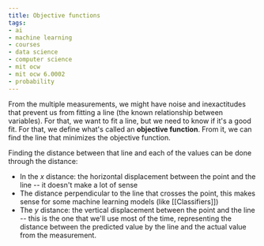 ```yaml
---
title: Objective functions
tags:
- ai
- machine learning
- courses
- data science
- computer science
- mit ocw
- mit ocw 6.0002
- probability
---
```


From the multiple measurements, we might have noise and inexactitudes that prevent us from fitting a line (the known relationship between variables). For that, we want to fit a line, but we need to know if it's a good fit. For that, we define what's called an **objective function**. From it, we can find the line that minimizes the objective function.

Finding the distance between that line and each of the values can be done through the distance:
- In the $x$ distance: the horizontal displacement between the point and the line -- it doesn't make a lot of sense
- The distance perpendicular to the line that crosses the point, this makes sense for some machine learning models (like [[Classifiers]])
- The $y$ distance: the vertical displacement between the point and the line -- this is the one that we'll use most of the time, representing the distance between the predicted value by the line and the actual value from the measurement.